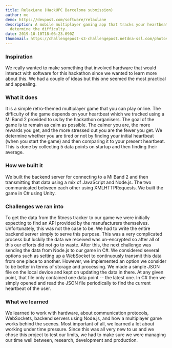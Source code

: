 ```yaml
---
title: RelaxLane (HackUPC Barcelona submission)
author: me
demo: https://devpost.com/software/relaxlane
description: A mobile multiplayer gaming app that tracks your heartbeat to
  determine the difficulty.
date: 2019-10-10T18:06:23.090Z
thumbnail: https://challengepost-s3-challengepost.netdna-ssl.com/photos/production/software_photos/000/859/581/datas/gallery.jpg
---
```

### Inspiration

We really wanted to make something that involved hardware that would interact with software for this hackathon since we wanted to learn more about this. We had a couple of ideas but this one seemed the most practical and appealing.

### What it does

It is a simple retro-themed multiplayer game that you can play online. The difficulty of the game depends on your heartbeat which we tracked using a Mi Band 2 provided to us by the hackathon organisers. The goal of the game is to remain as calm as possible. The calmer you are, the more rewards you get, and the more stressed out you are the fewer you get. We determine whether you are tired or not by finding your initial heartbeat (when you start the game) and then comparing it to your present heartbeat. This is done by collecting 5 data points on startup and then finding their average.

### How we built it

We built the backend server for connecting to a Mi Band 2 and then transmitting that data using a mix of JavaScript and Node.js. The two communicated between each other using XMLHTTPRequests. We built the game in C# using Unity.

### Challenges we ran into

To get the data from the fitness tracker to our game we were initially expecting to find an API provided by the manufacturers themselves. Unfortunately, this was not the case to be. We had to write the entire backend server simply to serve this purpose. This was a very complicated process but luckily the data we received was un-encrypted so after all of this our efforts did not go to waste. After this, the next challenge was sending the data from Node.js to our game in C#. We considered several options such as setting up a WebSocket to continuously transmit this data from one place to another. However, we implemented an option we consider to be better in terms of storage and processing. We made a simple JSON file on the local device and kept on updating the data in there. At any given point, that file only contained one data point -- the latest one. In C# then we simply opened and read the JSON file periodically to find the current heartbeat of the user.

### What we learned

We learned to work with hardware, about communication protocols, WebSockets, backend servers using Node.js, and how a multiplayer game works behind the scenes. Most important of all, we learned a lot about working under time pressure. Since this was all very new to us and we chose this project to test our limits, we had to make sure we were managing our time well between, research, development and production.